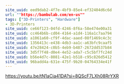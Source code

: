 ```yaml
---
site_uuid: eed9dab2-4f7e-4bf9-85e4-ef32404d6c6d
url: ""https://bambulab.com/en-us""
tags: ["3D-Printers", "Hardware"]
- 3D-Printers
site_uuid: ce66f123-04fd-4246-8f6a-58e474e00a31
site_uuid: cc464b6b-cd04-4164-a1d4-116a1c7aa794
site_uuid: a1061a60-cf9f-4dac-aaed-08f1469c4c3c
site_uuid: 1356413c-e438-4db3-aa1c-a63bfc9caaf5
site_uuid: 47e28424-c0b5-4eb9-b487-2672dd537b84
site_uuid: 3d5f7f48-d0e4-4e52-ada7-c5c5bf7fc24d
site_uuid: b56e4d7c-8081-42e1-b518-c95c826d5412
site_uuid: 96badd4a-631e-475f-9b20-04764334e41f
---
```


https://youtu.be/tN1aCia41DA?si=8QScF7LXh08RrYXR
